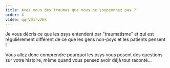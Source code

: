 ```yaml
---
title: Avez vous des traumas que vous ne soupçonnez pas ?
order: 4
video: qqrV01rv2Ek
---
```

Je vous décris ce que les psys entendent par "traumatisme" et qui est régulièrement différent de ce que les gens non-psys et les patients pensent !

Vous allez donc comprendre pourquoi les psys vous posent des questions sur votre histoire, même quand vous pensez avoir déjà tout raconté...
